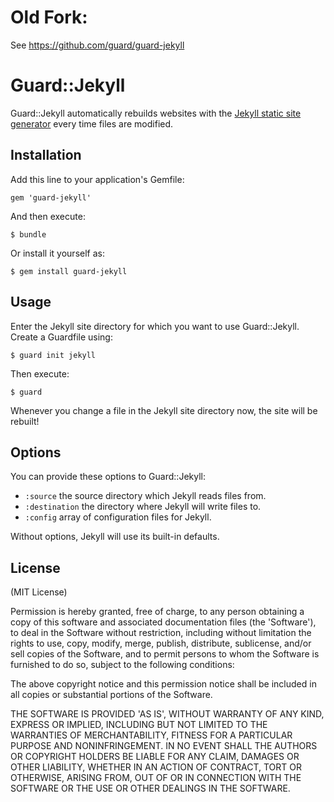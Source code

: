 # Old Fork:

See https://github.com/guard/guard-jekyll 

# Guard::Jekyll

Guard::Jekyll automatically rebuilds websites with the [Jekyll static site generator](http://jekyllrb.com/) every time files are modified.

## Installation

Add this line to your application's Gemfile:

    gem 'guard-jekyll'

And then execute:

    $ bundle

Or install it yourself as:

    $ gem install guard-jekyll

## Usage

Enter the Jekyll site directory for which you want to use Guard::Jekyll. Create a Guardfile using:

    $ guard init jekyll

Then execute:

    $ guard

Whenever you change a file in the Jekyll site directory now, the site will be rebuilt!

## Options

You can provide these options to Guard::Jekyll:

* `:source` the source directory which Jekyll reads files from.
* `:destination` the directory where Jekyll will write files to.
* `:config` array of configuration files for Jekyll.

Without options, Jekyll will use its built-in defaults.

## License

(MIT License)

Permission is hereby granted, free of charge, to any person obtaining a copy of this software and associated documentation files (the 'Software'), to deal in the Software without restriction, including without limitation the rights to use, copy, modify, merge, publish, distribute, sublicense, and/or sell copies of the Software, and to permit persons to whom the Software is furnished to do so, subject to the following conditions:

The above copyright notice and this permission notice shall be included in all copies or substantial portions of the Software.

THE SOFTWARE IS PROVIDED 'AS IS', WITHOUT WARRANTY OF ANY KIND, EXPRESS OR IMPLIED, INCLUDING BUT NOT LIMITED TO THE WARRANTIES OF MERCHANTABILITY, FITNESS FOR A PARTICULAR PURPOSE AND NONINFRINGEMENT. IN NO EVENT SHALL THE AUTHORS OR COPYRIGHT HOLDERS BE LIABLE FOR ANY CLAIM, DAMAGES OR OTHER LIABILITY, WHETHER IN AN ACTION OF CONTRACT, TORT OR OTHERWISE, ARISING FROM, OUT OF OR IN CONNECTION WITH THE SOFTWARE OR THE USE OR OTHER DEALINGS IN THE SOFTWARE.
